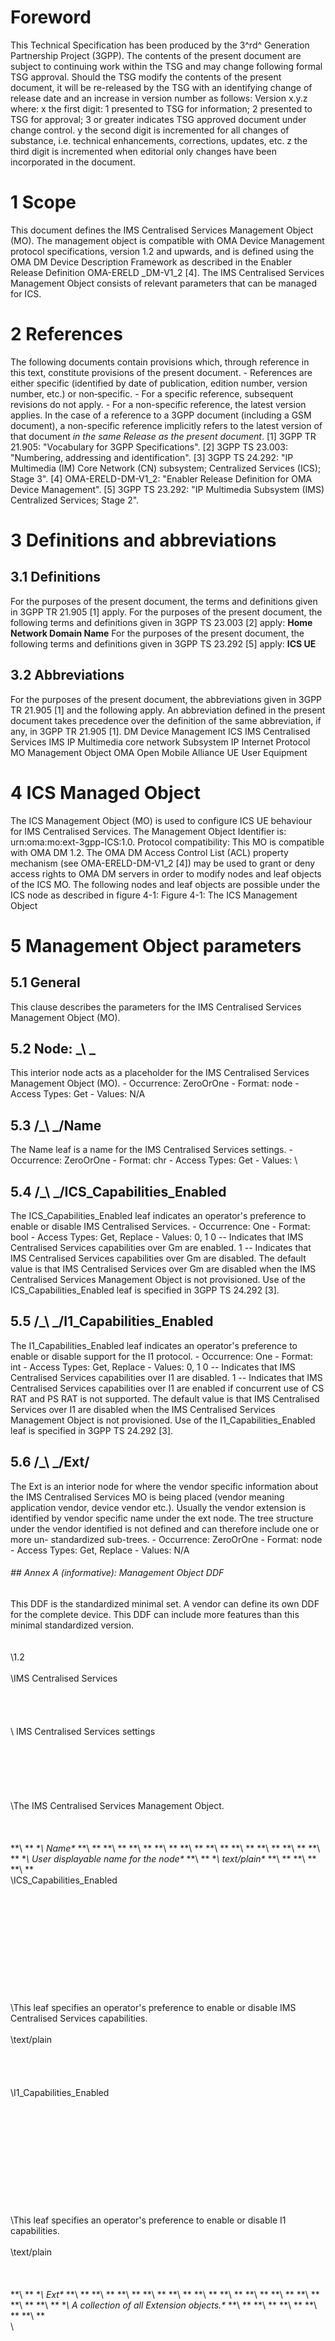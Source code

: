 # Foreword
This Technical Specification has been produced by the 3^rd^ Generation
Partnership Project (3GPP).
The contents of the present document are subject to continuing work within the
TSG and may change following formal TSG approval. Should the TSG modify the
contents of the present document, it will be re-released by the TSG with an
identifying change of release date and an increase in version number as
follows:
Version x.y.z
where:
x the first digit:
1 presented to TSG for information;
2 presented to TSG for approval;
3 or greater indicates TSG approved document under change control.
y the second digit is incremented for all changes of substance, i.e. technical
enhancements, corrections, updates, etc.
z the third digit is incremented when editorial only changes have been
incorporated in the document.
# 1 Scope
This document defines the IMS Centralised Services Management Object (MO). The
management object is compatible with OMA Device Management protocol
specifications, version 1.2 and upwards, and is defined using the OMA DM
Device Description Framework as described in the Enabler Release Definition
OMA-ERELD _DM-V1_2 [4].
The IMS Centralised Services Management Object consists of relevant parameters
that can be managed for ICS.
# 2 References
The following documents contain provisions which, through reference in this
text, constitute provisions of the present document.
\- References are either specific (identified by date of publication, edition
number, version number, etc.) or non‑specific.
\- For a specific reference, subsequent revisions do not apply.
\- For a non-specific reference, the latest version applies. In the case of a
reference to a 3GPP document (including a GSM document), a non-specific
reference implicitly refers to the latest version of that document _in the
same Release as the present document_.
[1] 3GPP TR 21.905: \"Vocabulary for 3GPP Specifications\".
[2] 3GPP TS 23.003: \"Numbering, addressing and identification\".
[3] 3GPP TS 24.292: \"IP Multimedia (IM) Core Network (CN) subsystem;
Centralized Services (ICS); Stage 3\".
[4] OMA-ERELD-DM-V1_2: \"Enabler Release Definition for OMA Device
Management\".
[5] 3GPP TS 23.292: \"IP Multimedia Subsystem (IMS) Centralized Services;
Stage 2\".
# 3 Definitions and abbreviations
## 3.1 Definitions
For the purposes of the present document, the terms and definitions given in
3GPP TR 21.905 [1] apply.
For the purposes of the present document, the following terms and definitions
given in 3GPP TS 23.003 [2] apply:
**Home Network Domain Name**
For the purposes of the present document, the following terms and definitions
given in 3GPP TS 23.292 [5] apply:
**ICS UE**
## 3.2 Abbreviations
For the purposes of the present document, the abbreviations given in 3GPP TR
21.905 [1] and the following apply. An abbreviation defined in the present
document takes precedence over the definition of the same abbreviation, if
any, in 3GPP TR 21.905 [1].
DM Device Management
ICS IMS Centralised Services
IMS IP Multimedia core network Subsystem
IP Internet Protocol
MO Management Object
OMA Open Mobile Alliance
UE User Equipment
# 4 ICS Managed Object
The ICS Management Object (MO) is used to configure ICS UE behaviour for IMS
Centralised Services.
The Management Object Identifier is: urn:oma:mo:ext-3gpp-ICS:1.0.
Protocol compatibility: This MO is compatible with OMA DM 1.2.
The OMA DM Access Control List (ACL) property mechanism (see OMA-ERELD-DM-V1_2
[4]) may be used to grant or deny access rights to OMA DM servers in order to
modify nodes and leaf objects of the ICS MO.
The following nodes and leaf objects are possible under the ICS node as
described in figure 4-1:
Figure 4-1: The ICS Management Object
# 5 Management Object parameters
## 5.1 General
This clause describes the parameters for the IMS Centralised Services
Management Object (MO).
## 5.2 Node: _\ _
This interior node acts as a placeholder for the IMS Centralised Services
Management Object (MO).
\- Occurrence: ZeroOrOne
\- Format: node
\- Access Types: Get
\- Values: N/A
## 5.3 /_\ _/Name
The Name leaf is a name for the IMS Centralised Services settings.
\- Occurrence: ZeroOrOne
\- Format: chr
\- Access Types: Get
\- Values: \
## 5.4 /_\ _/ICS_Capabilities_Enabled
The ICS_Capabilities_Enabled leaf indicates an operator's preference to enable
or disable IMS Centralised Services.
\- Occurrence: One
\- Format: bool
\- Access Types: Get, Replace
\- Values: 0, 1
0 -- Indicates that IMS Centralised Services capabilities over Gm are enabled.
1 -- Indicates that IMS Centralised Services capabilities over Gm are
disabled.
The default value is that IMS Centralised Services over Gm are disabled when
the IMS Centralised Services Management Object is not provisioned. Use of the
ICS_Capabilities_Enabled leaf is specified in 3GPP TS 24.292 [3].
## 5.5 /_\ _/I1_Capabilities_Enabled
The I1_Capabilities_Enabled leaf indicates an operator's preference to enable
or disable support for the I1 protocol.
\- Occurrence: One
\- Format: int
\- Access Types: Get, Replace
\- Values: 0, 1
0 -- Indicates that IMS Centralised Services capabilities over I1 are
disabled.
1 -- Indicates that IMS Centralised Services capabilities over I1 are enabled
if concurrent use of CS RAT and PS RAT is not supported.
The default value is that IMS Centralised Services over I1 are disabled when
the IMS Centralised Services Management Object is not provisioned. Use of the
I1_Capabilities_Enabled leaf is specified in 3GPP TS 24.292 [3].
## 5.6 /_\ _/Ext/
The Ext is an interior node for where the vendor specific information about
the IMS Centralised Services MO is being placed (vendor meaning application
vendor, device vendor etc.). Usually the vendor extension is identified by
vendor specific name under the ext node. The tree structure under the vendor
identified is not defined and can therefore include one or more un-
standardized sub-trees.
\- Occurrence: ZeroOrOne
\- Format: node
\- Access Types: Get, Replace
\- Values: N/A
###### ## Annex A (informative): Management Object DDF
This DDF is the standardized minimal set. A vendor can define its own DDF for
the complete device. This DDF can include more features than this minimal
standardized version.
\
\
\
\1.2\
\
\IMS Centralised Services\
\
\
\
\
\ IMS Centralised Services settings\
\
\
\
\
\
\
\The IMS Centralised Services Management Object.\
\
\
\
**\ **
**\ Name\**
**\ **
**\ **
**\ **
**\ **
**\ **
**\ **
**\ **
**\ **
**\ **
**\ **
**\ User displayable name for the node\**
**\ **
**\ text/plain\**
**\ **
**\ **
**\ **
\
\ICS_Capabilities_Enabled\
\
\
\
\
\
\
\
\
\
\
\
\This leaf specifies an operator's preference to enable or disable
IMS Centralised Services capabilities.\
\
\text/plain\
\
\
\
\
\I1_Capabilities_Enabled\
\
\
\
\
\
\
\
\
\
\
\
\This leaf specifies an operator's preference to enable or disable I1
capabilities.\
\
\text/plain\
\
\
\
**\ **
**\ Ext\**
**\ **
**\ **
**\ **
**\ **
**\ **
**\ **
**\ **
**\ **
**\ **
**\ **
**\ **
**\ **
**\ A collection of all Extension objects.\**
**\ **
**\ **
**\ **
**\ **
**\ **
\
\
#